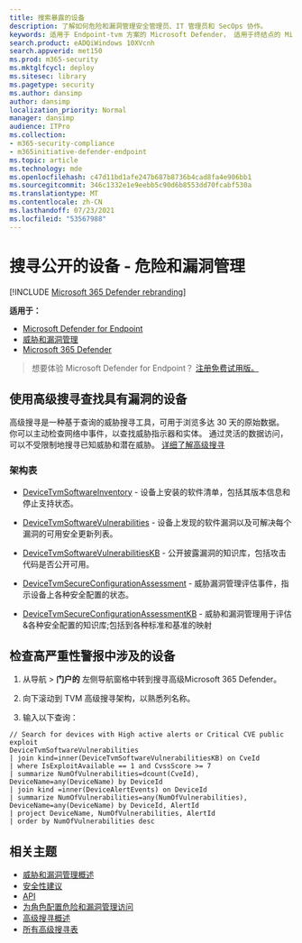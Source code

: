 ```yaml
---
title: 搜索暴露的设备
description: 了解如何危险和漏洞管理安全管理员、IT 管理员和 SecOps 协作。
keywords: 适用于 Endpoint-tvm 方案的 Microsoft Defender， 适用于终结点的 Microsoft Defender， tvm， tvm 方案， 减少威胁 & 漏洞暴露， 减少威胁和漏洞， 改进安全配置， 提高 Microsoft 设备安全分数， 增加威胁 & 漏洞 Microsoft 设备安全分数， Microsoft 设备安全分数， 曝光分数， 安全控制
search.product: eADQiWindows 10XVcnh
search.appverid: met150
ms.prod: m365-security
ms.mktglfcycl: deploy
ms.sitesec: library
ms.pagetype: security
ms.author: dansimp
author: dansimp
localization_priority: Normal
manager: dansimp
audience: ITPro
ms.collection:
- m365-security-compliance
- m365initiative-defender-endpoint
ms.topic: article
ms.technology: mde
ms.openlocfilehash: c47d11bd1afe247b687b8736b4cad8fa4e906bb1
ms.sourcegitcommit: 346c1332e1e9eebb5c90d6b8553dd70fcabf530a
ms.translationtype: MT
ms.contentlocale: zh-CN
ms.lasthandoff: 07/23/2021
ms.locfileid: "53567988"
---
```

# <a name="hunt-for-exposed-devices---threat-and-vulnerability-management"></a>搜寻公开的设备 - 危险和漏洞管理

[!INCLUDE [Microsoft 365 Defender rebranding](../../includes/microsoft-defender.md)]

**适用于：**

- [Microsoft Defender for Endpoint](https://go.microsoft.com/fwlink/?linkid=2154037)
- [威胁和漏洞管理](next-gen-threat-and-vuln-mgt.md)
- [Microsoft 365 Defender](https://go.microsoft.com/fwlink/?linkid=2118804)

>想要体验 Microsoft Defender for Endpoint？ [注册免费试用版。](https://www.microsoft.com/microsoft-365/windows/microsoft-defender-atp?ocid=docs-wdatp-portaloverview-abovefoldlink)

## <a name="use-advanced-hunting-to-find-devices-with-vulnerabilities"></a>使用高级搜寻查找具有漏洞的设备

高级搜寻是一种基于查询的威胁搜寻工具，可用于浏览多达 30 天的原始数据。 你可以主动检查网络中事件，以查找威胁指示器和实体。 通过灵活的数据访问，可以不受限制地搜寻已知威胁和潜在威胁。 [详细了解高级搜寻](advanced-hunting-overview.md)

### <a name="schema-tables"></a>架构表

- [DeviceTvmSoftwareInventory](advanced-hunting-devicetvmsoftwareinventory-table.md) - 设备上安装的软件清单，包括其版本信息和停止支持状态。

- [DeviceTvmSoftwareVulnerabilities](advanced-hunting-devicetvmsoftwarevulnerabilities-table.md) - 设备上发现的软件漏洞以及可解决每个漏洞的可用安全更新列表。

- [DeviceTvmSoftwareVulnerabilitiesKB](advanced-hunting-devicetvmsoftwarevulnerabilitieskb-table.md) - 公开披露漏洞的知识库，包括攻击代码是否公开可用。

- [DeviceTvmSecureConfigurationAssessment](advanced-hunting-devicetvmsecureconfigurationassessment-table.md) - 威胁漏洞管理评估事件，指示设备上各种安全配置的状态。

- [DeviceTvmSecureConfigurationAssessmentKB](advanced-hunting-devicetvmsecureconfigurationassessmentkb-table.md) - 威胁和漏洞管理用于评估&各种安全配置的知识库;包括到各种标准和基准的映射

## <a name="check-which-devices-are-involved-in-high-severity-alerts"></a>检查高严重性警报中涉及的设备

1. 从导航  >  **门户的** 左侧导航窗格中转到搜寻高级Microsoft 365 Defender。

2. 向下滚动到 TVM 高级搜寻架构，以熟悉列名称。

3. 输入以下查询：

```kusto
// Search for devices with High active alerts or Critical CVE public exploit
DeviceTvmSoftwareVulnerabilities
| join kind=inner(DeviceTvmSoftwareVulnerabilitiesKB) on CveId
| where IsExploitAvailable == 1 and CvssScore >= 7
| summarize NumOfVulnerabilities=dcount(CveId),
DeviceName=any(DeviceName) by DeviceId
| join kind =inner(DeviceAlertEvents) on DeviceId  
| summarize NumOfVulnerabilities=any(NumOfVulnerabilities),
DeviceName=any(DeviceName) by DeviceId, AlertId
| project DeviceName, NumOfVulnerabilities, AlertId  
| order by NumOfVulnerabilities desc
```

## <a name="related-topics"></a>相关主题

- [威胁和漏洞管理概述](next-gen-threat-and-vuln-mgt.md)
- [安全性建议](tvm-security-recommendation.md)
- [API](next-gen-threat-and-vuln-mgt.md#apis)
- [为角色配置危险和漏洞管理访问](user-roles.md#create-roles-and-assign-the-role-to-an-azure-active-directory-group)
- [高级搜寻概述](/windows/security/threat-protection/microsoft-defender-atp/advanced-hunting-overview)
- [所有高级搜寻表](/windows/security/threat-protection/microsoft-defender-atp/advanced-hunting-schema-reference.md)
